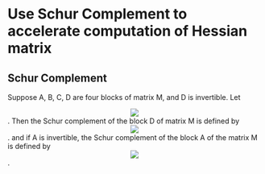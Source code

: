 # Use Schur Complement to accelerate computation of Hessian matrix

## Schur Complement

Suppose A, B, C, D are four blocks of matrix M, and D is invertible. Let
<div align=center><img src=https://github.com/lbw0502/Visual_Inertial_SLAM_Course/blob/master/exercise5_Schur_Complement/doc/schur1.png></div>.
Then the Schur complement of the block D of matrix M is defined by
<div align=center><img src=https://github.com/lbw0502/Visual_Inertial_SLAM_Course/blob/master/exercise5_Schur_Complement/doc/schur2.png></div>.
and if A is invertible, the Schur complement of the block A of the matrix M is defined by
<div align=center><img src=https://github.com/lbw0502/Visual_Inertial_SLAM_Course/blob/master/exercise5_Schur_Complement/doc/schur3.png></div>.
